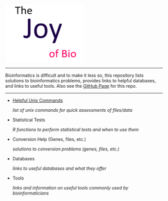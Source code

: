 <p align="left">
    <img src="https://github.com/BioNomad/The_Joy_Of_Bio/blob/main/images/logo.PNG" >
</p>

_______________________________________________________________________________________________________________________________________________________________________________
Bioinformatics is difficult and to make it less so, this repository lists solutions to bioinformatics problems, provides links to helpful databases, and links to useful tools. Also see the [GitHub Page](https://bionomad.github.io/The_Joy_Of_Bio/) for this repo.

_______________________________________________________________________________________________________________________________________________________________________________
* [Helpful Unix Commands](docs/unixCommands/unixCommands.md)

  *list of unix commands for quick assessments of files/data*
  
* Statistical Tests
  
  *R functions to perform statistical tests and when to use them*
   
* Conversion Help (Genes, files, etc.)

  *solutions to conversion problems (genes, files, etc.)*

* Databases 

  *links to useful databases and what they offer*

* Tools

  *links and information on useful tools commonly used by bioinformaticians*

